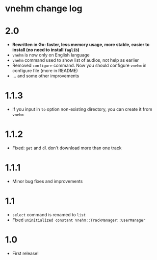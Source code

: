 # vnehm change log

# 2.0
* **Rewritten in Go: faster, less memory usage, more stable, easier to install (no need to install `Taglib`)**
* `vnehm` is now only on English language
* `vnehm` command used to show list of audios, not help as earlier
* Removed `configure` command. Now you should configure `vnehm` in configure file (more in README)
* ... and some other improvements

# 1.1.3
* If you input in `to` option non-existing directory, you can create it from `vnehm`

# 1.1.2
* Fixed: `get` and `dl` don't download more than one track

# 1.1.1
* Minor bug fixes and improvements

# 1.1
* `select` command is renamed to `list`
* Fixed `uninitialized constant Vnehm::TrackManager::UserManager`

# 1.0
* First release!


